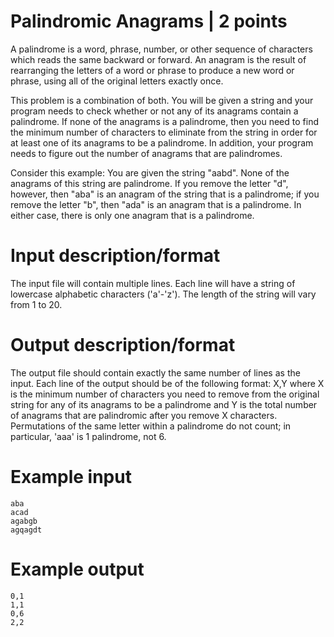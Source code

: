 Palindromic Anagrams | 2 points
===============================

A palindrome is a word, phrase, number, or other sequence of characters which reads the same backward or forward. An anagram is the result of rearranging the letters of a word or phrase to produce a new word or phrase, using all of the original letters exactly once.

This problem is a combination of both. You will be given a string and your program needs to check whether or not any of its anagrams contain a palindrome. If none of the anagrams is a palindrome, then you need to find the minimum number of characters to eliminate from the string in order for at least one of its anagrams to be a palindrome. In addition, your program needs to figure out the number of anagrams that are palindromes.

Consider this example: You are given the string "aabd". None of the anagrams of this string are palindrome. If you remove the letter "d", however, then "aba" is an anagram of the string that is a palindrome; if you remove the letter "b", then "ada" is an anagram that is a palindrome. In either case, there is only one anagram that is a palindrome.

# Input description/format

The input file will contain multiple lines. Each line will have a string of lowercase alphabetic characters ('a'-'z'). The length of the string will vary from 1 to 20.

# Output description/format

The output file should contain exactly the same number of lines as the input. Each line of the output should be of the following format: X,Y where X is the minimum number of characters you need to remove from the original string for any of its anagrams to be a palindrome and Y is the total number of anagrams that are palindromic after you remove X characters. Permutations of the same letter within a palindrome do not count; in particular, 'aaa' is 1 palindrome, not 6.

# Example input
```
aba
acad
agabgb
agqagdt
```
# Example output
```
0,1
1,1
0,6
2,2
```
